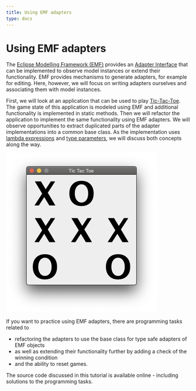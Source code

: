 ```yaml
---
title: Using EMF adapters
type: docs
---
```


# Using EMF adapters

[eclipse modelling framework (emf)]: https://www.eclipse.org/modeling/emf/
[adapter interface]: https://download.eclipse.org/modeling/emf/emf/javadoc/2.11/org/eclipse/emf/common/notify/Adapter.html

The [Eclipse Modelling Framework (EMF)] provides an [Adapter Interface] that can be implemented to observe model instances or extend their functionality. EMF provides mechanisms to generate adapters, for example for editing. Here, however, we will focus on writing adapters ourselves and associating them with model instances.

First, we will look at an application that can be used to play [Tic-Tac-Toe]. The game state of this application is modeled using EMF and additional functionality is implemented in static methods. Then we will refactor the application to implement the same functionality using EMF adapters. We will observe opportunities to extract duplicated parts of the adapter implementations into a common base class. As the implementation uses [lambda expressions] and [type parameters], we will discuss both concepts along the way.

![Player X won Tic-Tac-Toe playing in our application.](tic-tac-toe.png)

If you want to practice using EMF adapters, there are programming tasks related to

- refactoring the adapters to use the base class for type safe adapters of EMF objects
- as well as extending their functionality further by adding a check of the winning condition
- and the ability to reset games.

[tic-tac-toe]: https://en.wikipedia.org/wiki/Tic-tac-toe
[lambda expressions]: https://docs.oracle.com/javase/tutorial/java/javaOO/lambdaexpressions.html
[type parameters]: https://docs.oracle.com/javase/tutorial/java/generics/index.html

The source code discussed in this tutorial is available online - including solutions to the programming tasks.
